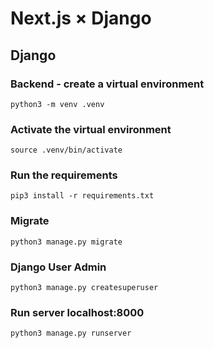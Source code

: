 # Next.js × Django 

## Django

### Backend - create a virtual environment
```
python3 -m venv .venv
```

### Activate the virtual environment
```
source .venv/bin/activate
```

### Run the requirements
```
pip3 install -r requirements.txt

```
### Migrate
```
python3 manage.py migrate
```

### Django User Admin
```
python3 manage.py createsuperuser
```

### Run server localhost:8000
```
python3 manage.py runserver
```
